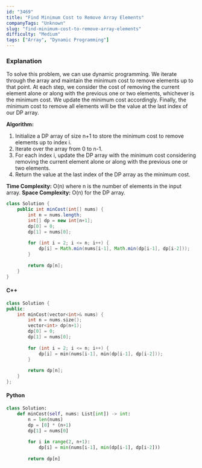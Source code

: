 ```yaml
---
id: "3469"
title: "Find Minimum Cost to Remove Array Elements"
companyTags: "Unknown"
slug: "find-minimum-cost-to-remove-array-elements"
difficulty: "Medium"
tags: ["Array", "Dynamic Programming"]
---
```


### Explanation
To solve this problem, we can use dynamic programming. We iterate through the array and maintain the minimum cost to remove elements up to that point. At each step, we consider the cost of removing the current element alone or along with the previous one or two elements, whichever is the minimum cost. We update the minimum cost accordingly. Finally, the minimum cost to remove all elements will be the value at the last index of our DP array.

**Algorithm:**
1. Initialize a DP array of size n+1 to store the minimum cost to remove elements up to index i.
2. Iterate over the array from 0 to n-1.
3. For each index i, update the DP array with the minimum cost considering removing the current element alone or along with the previous one or two elements.
4. Return the value at the last index of the DP array as the minimum cost.

**Time Complexity:** O(n) where n is the number of elements in the input array.
**Space Complexity:** O(n) for the DP array.

```java
class Solution {
    public int minCost(int[] nums) {
        int n = nums.length;
        int[] dp = new int[n+1];
        dp[0] = 0;
        dp[1] = nums[0];
        
        for (int i = 2; i <= n; i++) {
            dp[i] = Math.min(nums[i-1], Math.min(dp[i-1], dp[i-2]));
        }
        
        return dp[n];
    }
}
```

#### C++
```cpp
class Solution {
public:
    int minCost(vector<int>& nums) {
        int n = nums.size();
        vector<int> dp(n+1);
        dp[0] = 0;
        dp[1] = nums[0];
        
        for (int i = 2; i <= n; i++) {
            dp[i] = min(nums[i-1], min(dp[i-1], dp[i-2]));
        }
        
        return dp[n];
    }
};
```

#### Python
```python
class Solution:
    def minCost(self, nums: List[int]) -> int:
        n = len(nums)
        dp = [0] * (n+1)
        dp[1] = nums[0]
        
        for i in range(2, n+1):
            dp[i] = min(nums[i-1], min(dp[i-1], dp[i-2]))
        
        return dp[n]
```